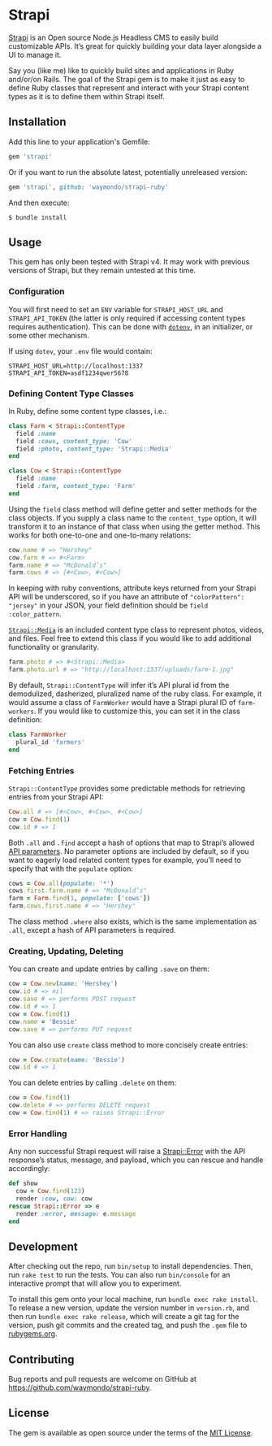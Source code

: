 # Strapi

[Strapi](https://strapi.io) is an Open source Node.js Headless CMS to easily build customizable
APIs. It’s great for quickly building your data layer alongside a UI to manage it.

Say you (like me) like to quickly build sites and applications in Ruby and/or/on Rails. The goal of
the Strapi gem is to make it just as easy to define Ruby classes that represent and interact with
your Strapi content types as it is to define them within Strapi itself.

## Installation

Add this line to your application's Gemfile:

```ruby
gem 'strapi'
```

Or if you want to run the absolute latest, potentially unreleased version:

``` ruby
gem 'strapi', github: 'waymondo/strapi-ruby'
```

And then execute:

    $ bundle install

## Usage

This gem has only been tested with Strapi v4. It may work with previous versions of Strapi, but they
remain untested at this time.

### Configuration

You will first need to set an `ENV` variable for `STRAPI_HOST_URL` and `STRAPI_API_TOKEN` (the
  latter is only required if accessing content types requires authentication). This can be done with
  [`dotenv`](https://github.com/bkeepers/dotenv/), in an initializer, or some other mechanism.

If using `dotev`, your `.env` file would contain:

```
STRAPI_HOST_URL=http://localhost:1337
STRAPI_API_TOKEN=asdf1234qwer5678
```

### Defining Content Type Classes

In Ruby, define some content type classes, i.e.:

``` ruby
class Farm < Strapi::ContentType
  field :name
  field :cows, content_type: 'Cow'
  field :photo, content_type: 'Strapi::Media'
end
```

``` ruby
class Cow < Strapi::ContentType
  field :name
  field :farm, content_type: 'Farm'
end
```

Using the `field` class method will define getter and setter methods for the class objects. If you
supply a class name to the `content_type` option, it will transform it to an instance of that class
when using the getter method. This works for both one-to-one and one-to-many relations:

``` ruby
cow.name # => "Hershey"
cow.farm # => #<Farm>
farm.name # => "McDonald’s"
farm.cows # => [#<Cow>, #<Cow>]
```

In keeping with ruby conventions, attribute keys returned from your Strapi API will be underscored,
so if you have an attribute of `"colorPattern": "jersey"` in your JSON, your field definition should
be `field :color_pattern`.

[`Strapi::Media`](https://github.com/waymondo/strapi-ruby/blob/main/lib/strapi/media.rb) is an
included content type class to represent photos, videos, and files. Feel free to extend this class
if you would like to add additional functionality or granularity.

``` ruby
farm.photo # => #<Strapi::Media>
farm.photo.url # => "http://localhost:1337/uploads/farm-1.jpg"
```

By default, `Strapi::ContentType` will infer it’s API plural id from the demodulized, dasherized,
pluralized name of the ruby class. For example, it would assume a class of `FarmWorker` would have a
Strapi plural ID of `farm-workers`. If you would like to customize this, you can set it in the class
definition:

``` ruby
class FarmWorker
  plural_id 'farmers'
end
```

### Fetching Entries

`Strapi::ContentType` provides some predictable methods for retrieving entries from your Strapi API:

``` ruby
Cow.all # => [#<Cow>, #<Cow>, #<Cow>]
cow = Cow.find(1)
cow.id # => 1
```

Both `.all` and `.find` accept a hash of options that map to Strapi’s allowed [API
parameters](https://docs.strapi.io/developer-docs/latest/developer-resources/database-apis-reference/rest-api.html). No
parameter options are included by default, so if you want to eagerly load related content types for
example, you’ll need to specify that with the `populate` option:

``` ruby
cows = Cow.all(populate: '*')
cows.first.farm.name # => "McDonald’s"
farm = Farm.find(1, populate: ['cows'])
farm.cows.first.name # => "Hershey"
```

The class method `.where` also exists, which is the same implementation as `.all`, except a hash of
API parameters is required.

### Creating, Updating, Deleting

You can create and update entries by calling `.save` on them:

``` ruby
cow = Cow.new(name: 'Hershey')
cow.id # => nil
cow.save # => performs POST request
cow.id # => 1
cow = Cow.find(1)
cow.name = 'Bessie'
cow.save # => performs PUT request
```

You can also use `create` class method to more concisely create entries:

``` ruby
cow = Cow.create(name: 'Bessie')
cow.id # => 1
```

You can delete entries by calling `.delete` on them:

``` ruby
cow = Cow.find(1)
cow.delete # => performs DELETE request
cow = Cow.find(1) # => raises Strapi::Error
```

### Error Handling

Any non successful Strapi request will raise a
[Strapi::Error](https://github.com/waymondo/strapi-ruby/blob/main/lib/strapi/error.rb) with the API
response’s status, message, and payload, which you can rescue and handle accordingly:

``` ruby
def show
  cow = Cow.find(123)
  render :cow, cow: cow
rescue Strapi::Error => e
  render :error, message: e.message
end
```

## Development

After checking out the repo, run `bin/setup` to install dependencies. Then, run `rake test` to run
the tests. You can also run `bin/console` for an interactive prompt that will allow you to
experiment.

To install this gem onto your local machine, run `bundle exec rake install`. To release a new
version, update the version number in `version.rb`, and then run `bundle exec rake release`, which
will create a git tag for the version, push git commits and the created tag, and push the `.gem`
file to [rubygems.org](https://rubygems.org).

## Contributing

Bug reports and pull requests are welcome on GitHub at https://github.com/waymondo/strapi-ruby.

## License

The gem is available as open source under the terms of the [MIT License](https://opensource.org/licenses/MIT).
